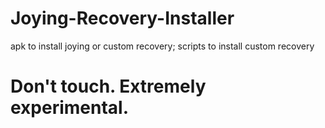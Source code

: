 # Joying-Recovery-Installer
apk to install joying or custom recovery; scripts to install custom recovery

# Don't touch. Extremely experimental.
